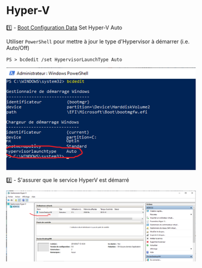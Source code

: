 # Hyper-V


:one: - [Boot Configuration Data](https://docs.microsoft.com/en-us/windows-hardware/manufacture/desktop/bcdedit-command-line-options) Set Hyper-V Auto

Utiliser `PowerShell` pour mettre à jour le type d'Hypervisor à démarrer (i.e. Auto/Off)

```
PS > bcdedit /set HypervisorLaunchType Auto
```

![image](images/bcedit-auto.png)

:two: - S'assurer que le service HyperV est démarré 

![image](images/docker-desktop-vm.png)
